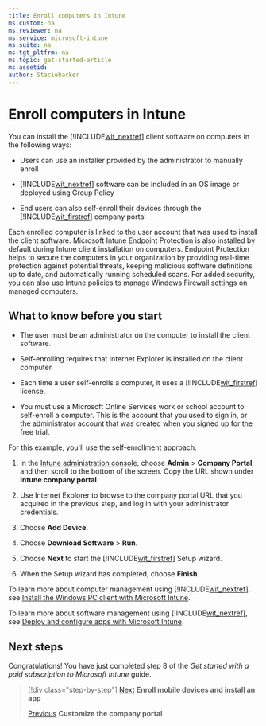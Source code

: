 ```yaml
---
title: Enroll computers in Intune
ms.custom: na
ms.reviewer: na
ms.service: microsoft-intune
ms.suite: na
ms.tgt_pltfrm: na
ms.topic: get-started-article
ms.assetid:
author: Staciebarker
---
```


# Enroll computers in Intune

You can install the [!INCLUDE[wit_nextref](../includes/wit_nextref_md.md)] client software on computers in the following ways:

-   Users can use an installer provided by the administrator to manually enroll

-   [!INCLUDE[wit_nextref](../includes/wit_nextref_md.md)] software can be included in an OS image or deployed using Group Policy

-   End users can also self-enroll their devices through the [!INCLUDE[wit_firstref](../includes/wit_firstref_md.md)] company portal

Each enrolled computer is linked to the user account that was used to install the client software. Microsoft Intune Endpoint Protection is also installed by default during Intune client installation on computers. Endpoint Protection helps to secure the computers in your organization by providing real-time protection against potential threats, keeping malicious software definitions up to date, and automatically running scheduled scans. For added security, you can also use Intune policies to manage Windows Firewall settings on managed computers.

## What to know before you start

-   The user must be an administrator on the computer to install the client software.

-   Self-enrolling requires that Internet Explorer is installed on the client computer.

-   Each time a user self-enrolls a computer, it uses a [!INCLUDE[wit_firstref](../includes/wit_firstref_md.md)] license.

-   You must use a Microsoft Online Services work or school account to self-enroll a computer. This is the account that you used to sign in, or the administrator account that was created when you signed up for the free trial.

For this example, you'll use the self-enrollment approach:

1.  In the [Intune administration console](https://manage.microsoft.com/), choose **Admin** > **Company Portal**, and then scroll to the bottom of the screen. Copy the URL shown under **Intune company portal**.

2.  Use Internet Explorer to browse to the company portal URL that you acquired in the previous step, and log in with your administrator credentials.

3.  Choose **Add Device**.

4.  Choose **Download Software** > **Run**.

5.  Choose **Next** to start the [!INCLUDE[wit_firstref](../includes/wit_firstref_md.md)] Setup wizard.

6.  When the Setup wizard has completed, choose **Finish**.

To learn more about computer management using [!INCLUDE[wit_nextref](../includes/wit_nextref_md.md)], see [Install the Windows PC client with Microsoft Intune](/Intune/deployuse/install-the-windows-pc-client-with-microsoft-intune.html).

To learn more about software management using [!INCLUDE[wit_nextref](../includes/wit_nextref_md.md)], see [Deploy and configure apps with Microsoft Intune](/Intune/deployuse/deploy-and-configure-apps-with-microsoft-intune.html).

## Next steps
Congratulations! You have just completed step 8 of the *Get started with a paid subscription to Microsoft Intune* guide.
>[!div class="step-by-step"]
>[Next](.\get-started-with-a-paid-subscription-to-microsoft-intune-step-9.md)  **Enroll mobile devices and install an app**
>
>[Previous](.\get-started-with-a-paid-subscription-to-microsoft-intune-step-7.md)  **Customize the company portal**
